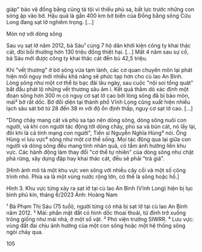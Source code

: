 giáp" bảo vệ đồng bằng cũng tà tội vì thiếu phù sa, bất lực trước những con sóng ập vào bờ. Hậu quả là gần 400 km bờ biển của Đồng bằng sông Cửu Long đang sạt lở nghiêm trọng. [...]

Món nợ với dòng sông

Sau vụ sạt lở năm 2012, bà Sáu¹ cùng 7 hộ dân khởi kiện công ty khai thác cát, đòi bồi thường hơn 130 triệu đồng thiệt hại. [...] Mất 4 năm sau sự cố, bà Sáu mới được công ty khai thác cát đền bù 42,5 triệu.

Khi "vết thương" ở bờ sông vừa tạm lành, các cơ quan chuyên môn lại phát hiện mối nguy mới nhiều khả năng sẽ phức tạp hơn cho cù lao An Bình. Lòng sông như một cơ thể bị bạc đãi lâu ngày, sau cuộc "nội soi tổng quát" bắt đầu phát lộ những vết thương sâu âm ỉ. Kết quả thăm dò xác định một đoạn sông hơn 300 m có nguy cơ sạt lở cao bởi lòng sông đã bị bào mòn, mái² bờ rất dốc. Bờ đối diện tại thành phố Vĩnh Long cũng xuất hiện nhiều lạch sâu sát bờ từ 28 đến 38 m với độ ổn định thấp, nguy cơ sạt lở cao. [...]

"Dòng chảy mang cát và phù sa tạo nên dòng sông, dòng sông nuôi con người, và khi con người tác động tới dòng chảy, phù sa và bùn cát, nó lấy lại, đôi khi là cả tính mạng con người", Tiến sĩ Nguyễn Nghĩa Hùng³ nói. Ông Hùng ví lưu vực⁴ sông như một cơ thể sống. Mọi tác động qua lại giữa con người và dòng sông đều mang tính nhân quả, có tầm ảnh hưởng liên khu vực. Các hành động làm thay đổi "cơ thể tự nhiên" của dòng sông như chặt phá rừng, xây dựng đập hay khai thác cát, đều sẽ phải "trả giá".

[Hình ảnh mô tả một khu vực ven sông với nhiều cây cối và một số công trình nhỏ. Phía xa là một vùng nước rộng lớn, có thể là sông hoặc hồ.]

Hình 3. Khu vực từng xảy ra sạt lở tại cù lao An Bình (Vĩnh Long) hiện bị lục bình phủ kín, tháng 6/2023
Ảnh: Hoàng Nam

¹ Bà Phạm Thị Sáu (75 tuổi), người từng có nhà bị sạt lở tại cù lao An Bình năm 2012.
² Mái: phần mặt đất có hình dốc thoai thoải, từ đỉnh trở xuống trông giống như mái nhà, ở một số vật.
³ Phó viện trưởng SIWRR.
⁴ Lưu vực: vùng đất đai chịu ảnh hưởng của một con sông hoặc một hệ thống sông ngòi chảy qua.

105